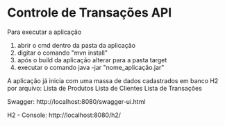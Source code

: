 Controle de Transações API
========================

Para executar a aplicação
1. abrir o cmd dentro da pasta da aplicação
2. digitar o comando "mvn install"
3. após o build da aplicação alterar para a pasta target 
4. executar o comando java -jar "nome_aplicação.jar"

A aplicação já inicia com uma massa de dados cadastrados em banco H2 por arquivo:
  Lista de Produtos
  Lista de Clientes
  Lista de Transações
 
Swagger:
http://localhost:8080/swagger-ui.html 

H2 - Console:
http://localhost:8080/h2/
